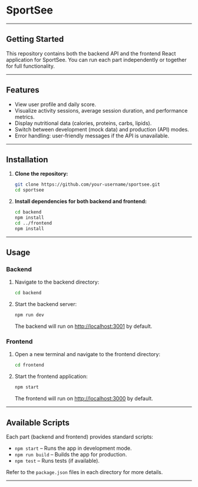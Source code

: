 # SportSee

---

## Getting Started

This repository contains both the backend API and the frontend React application for SportSee. You can run each part independently or together for full functionality.

---

## Features

-   View user profile and daily score.
-   Visualize activity sessions, average session duration, and performance metrics.
-   Display nutritional data (calories, proteins, carbs, lipids).
-   Switch between development (mock data) and production (API) modes.
-   Error handling: user-friendly messages if the API is unavailable.

---

## Installation

1. **Clone the repository:**

    ```bash
    git clone https://github.com/your-username/sportsee.git
    cd sportsee
    ```

2. **Install dependencies for both backend and frontend:**

    ```bash
    cd backend
    npm install
    cd ../frontend
    npm install
    ```

---

## Usage

### Backend

1. Navigate to the backend directory:

    ```bash
    cd backend
    ```

2. Start the backend server:

    ```bash
    npm run dev
    ```

    The backend will run on [http://localhost:3001](http://localhost:3001) by default.

### Frontend

1. Open a new terminal and navigate to the frontend directory:

    ```bash
    cd frontend
    ```

2. Start the frontend application:

    ```bash
    npm start
    ```

    The frontend will run on [http://localhost:3000](http://localhost:3000) by default.

---

## Available Scripts

Each part (backend and frontend) provides standard scripts:

-   `npm start` – Runs the app in development mode.
-   `npm run build` – Builds the app for production.
-   `npm test` – Runs tests (if available).

Refer to the `package.json` files in each directory for more details.

---
